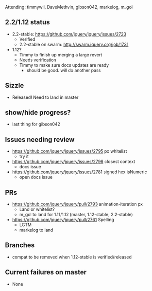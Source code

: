 Attending: timmywil, DaveMethvin, gibson042, markelog, m_gol

## 2.2/1.12 status
* 2.2-stable: https://github.com/jquery/jquery/issues/2723 
  - Verified
  - 2.2-stable on swarm: http://swarm.jquery.org/job/1731 
* 1.12?
  - Timmy to finish up merging a large revert
  - Needs verification
  - Timmy to make sure docs updates are ready
    - should be good. will do another pass

## Sizzle
* Released! Need to land in master

## show/hide progress?
* last thing for gibson042

## Issues needing review
* https://github.com/jquery/jquery/issues/2795 px whitelist
  - try it
* https://github.com/jquery/jquery/issues/2796 closest context
  - docs issue
* https://github.com/jquery/jquery/issues/2781 signed hex isNumeric
  - open docs issue

## PRs
* https://github.com/jquery/jquery/pull/2793 animation-iteration px
  - Land or whitelist?
  - m_gol to land for 1.11/1.12 (master, 1.12-stable, 2.2-stable)
* https://github.com/jquery/jquery/pull/2761 Spelling
  - LGTM
  - markelog to land

## Branches
* compat to be removed when 1.12-stable is verified/released

## Current failures on master
* None
